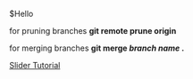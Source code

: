 $Hello

for pruning branches **git remote prune origin**

for merging branches **git merge *branch name* .**

[Slider Tutorial](https://youtu.be/OtqxDT0IlHI?feature=shared)

